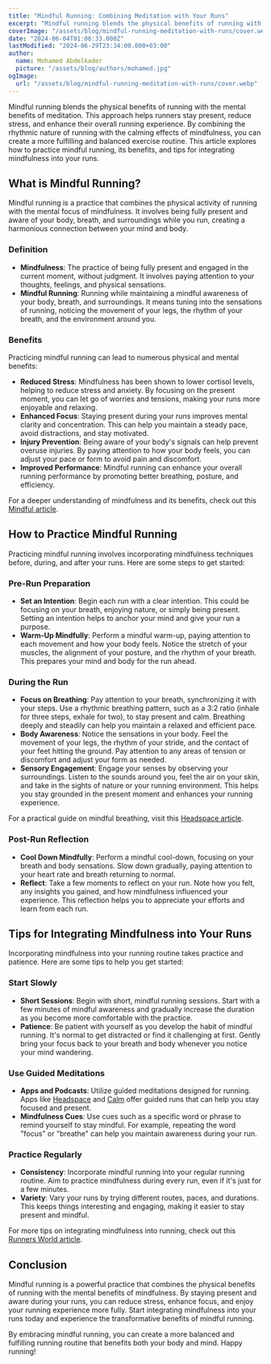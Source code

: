 ```yaml
---
title: "Mindful Running: Combining Meditation with Your Runs"
excerpt: "Mindful running blends the physical benefits of running with the mental benefits of meditation. This article explores how to practice mindful running, its benefits, and tips for integrating mindfulness into your runs."
coverImage: "/assets/blog/mindful-running-meditation-with-runs/cover.webp"
date: "2024-06-04T01:06:33.000Z"
lastModified: "2024-06-29T23:34:00.000+03:00"
author:
  name: Mohamed Abdelkader
  picture: "/assets/blog/authors/mohamed.jpg"
ogImage:
  url: "/assets/blog/mindful-running-meditation-with-runs/cover.webp"
---
```


Mindful running blends the physical benefits of running with the mental benefits of meditation. This approach helps runners stay present, reduce stress, and enhance their overall running experience. By combining the rhythmic nature of running with the calming effects of mindfulness, you can create a more fulfilling and balanced exercise routine. This article explores how to practice mindful running, its benefits, and tips for integrating mindfulness into your runs.

## What is Mindful Running?

Mindful running is a practice that combines the physical activity of running with the mental focus of mindfulness. It involves being fully present and aware of your body, breath, and surroundings while you run, creating a harmonious connection between your mind and body.

### Definition

- **Mindfulness**: The practice of being fully present and engaged in the current moment, without judgment. It involves paying attention to your thoughts, feelings, and physical sensations.
- **Mindful Running**: Running while maintaining a mindful awareness of your body, breath, and surroundings. It means tuning into the sensations of running, noticing the movement of your legs, the rhythm of your breath, and the environment around you.

### Benefits

Practicing mindful running can lead to numerous physical and mental benefits:

- **Reduced Stress**: Mindfulness has been shown to lower cortisol levels, helping to reduce stress and anxiety. By focusing on the present moment, you can let go of worries and tensions, making your runs more enjoyable and relaxing.
- **Enhanced Focus**: Staying present during your runs improves mental clarity and concentration. This can help you maintain a steady pace, avoid distractions, and stay motivated.
- **Injury Prevention**: Being aware of your body's signals can help prevent overuse injuries. By paying attention to how your body feels, you can adjust your pace or form to avoid pain and discomfort.
- **Improved Performance**: Mindful running can enhance your overall running performance by promoting better breathing, posture, and efficiency.

For a deeper understanding of mindfulness and its benefits, check out this [Mindful article](https://www.mindful.org/what-is-mindfulness/).

## How to Practice Mindful Running

Practicing mindful running involves incorporating mindfulness techniques before, during, and after your runs. Here are some steps to get started:

### Pre-Run Preparation

- **Set an Intention**: Begin each run with a clear intention. This could be focusing on your breath, enjoying nature, or simply being present. Setting an intention helps to anchor your mind and give your run a purpose.
- **Warm-Up Mindfully**: Perform a mindful warm-up, paying attention to each movement and how your body feels. Notice the stretch of your muscles, the alignment of your posture, and the rhythm of your breath. This prepares your mind and body for the run ahead.

### During the Run

- **Focus on Breathing**: Pay attention to your breath, synchronizing it with your steps. Use a rhythmic breathing pattern, such as a 3:2 ratio (inhale for three steps, exhale for two), to stay present and calm. Breathing deeply and steadily can help you maintain a relaxed and efficient pace.
- **Body Awareness**: Notice the sensations in your body. Feel the movement of your legs, the rhythm of your stride, and the contact of your feet hitting the ground. Pay attention to any areas of tension or discomfort and adjust your form as needed.
- **Sensory Engagement**: Engage your senses by observing your surroundings. Listen to the sounds around you, feel the air on your skin, and take in the sights of nature or your running environment. This helps you stay grounded in the present moment and enhances your running experience.

For a practical guide on mindful breathing, visit this [Headspace article](https://www.headspace.com/meditation/breathing-exercises).

### Post-Run Reflection

- **Cool Down Mindfully**: Perform a mindful cool-down, focusing on your breath and body sensations. Slow down gradually, paying attention to your heart rate and breath returning to normal.
- **Reflect**: Take a few moments to reflect on your run. Note how you felt, any insights you gained, and how mindfulness influenced your experience. This reflection helps you to appreciate your efforts and learn from each run.

## Tips for Integrating Mindfulness into Your Runs

Incorporating mindfulness into your running routine takes practice and patience. Here are some tips to help you get started:

### Start Slowly

- **Short Sessions**: Begin with short, mindful running sessions. Start with a few minutes of mindful awareness and gradually increase the duration as you become more comfortable with the practice.
- **Patience**: Be patient with yourself as you develop the habit of mindful running. It's normal to get distracted or find it challenging at first. Gently bring your focus back to your breath and body whenever you notice your mind wandering.

### Use Guided Meditations

- **Apps and Podcasts**: Utilize guided meditations designed for running. Apps like [Headspace](https://www.headspace.com/) and [Calm](https://www.calm.com/) offer guided runs that can help you stay focused and present.
- **Mindfulness Cues**: Use cues such as a specific word or phrase to remind yourself to stay mindful. For example, repeating the word "focus" or "breathe" can help you maintain awareness during your run.

### Practice Regularly

- **Consistency**: Incorporate mindful running into your regular running routine. Aim to practice mindfulness during every run, even if it's just for a few minutes.
- **Variety**: Vary your runs by trying different routes, paces, and durations. This keeps things interesting and engaging, making it easier to stay present and mindful.

For more tips on integrating mindfulness into running, check out this [Runners World article](https://www.runnersworld.com/training/a20812270/running-and-mindfulness/).

## Conclusion

Mindful running is a powerful practice that combines the physical benefits of running with the mental benefits of mindfulness. By staying present and aware during your runs, you can reduce stress, enhance focus, and enjoy your running experience more fully. Start integrating mindfulness into your runs today and experience the transformative benefits of mindful running.

By embracing mindful running, you can create a more balanced and fulfilling running routine that benefits both your body and mind. Happy running!

